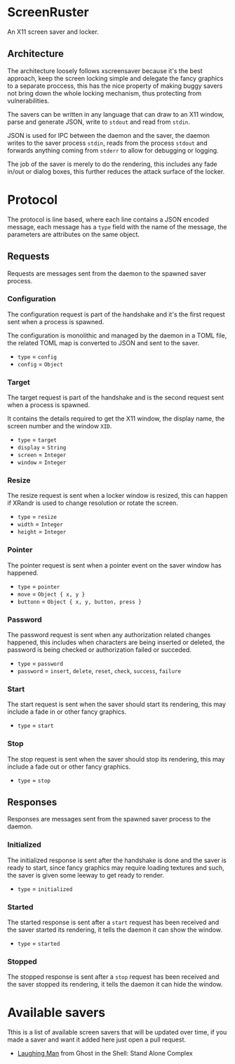 ScreenRuster
============
An X11 screen saver and locker.

Architecture
------------
The architecture loosely follows xscreensaver  because it's the best approach,
keep the screen locking simple and delegate the fancy graphics to a separate
proccess, this has the nice property of making buggy savers not bring down the
whole locking mechanism, thus protecting from vulnerabilities.

The savers can be written in any language that can draw to an X11 window, parse
and generate JSON, write to `stdout` and read from `stdin`.

JSON is used for IPC between the daemon and the saver, the daemon writes to the
saver process `stdin`, reads from the process `stdout` and forwards anything
coming from `stderr` to allow for debugging or logging.

The job of the saver is merely to do the rendering, this includes any fade
in/out or dialog boxes, this further reduces the attack surface of the locker.

Protocol
========
The protocol is line based, where each line contains a JSON encoded message,
each message has a `type` field with the name of the message, the parameters
are attributes on the same object.

Requests
--------
Requests are messages sent from the daemon to the spawned saver process.

### Configuration

The configuration request is part of the handshake and it's the first request sent when
a process is spawned.

The configuration is monolithic and managed by the daemon in a TOML file, the
related TOML map is converted to JSON and sent to the saver.

- `type`   = `config`
- `config` = `Object`

### Target

The target request is part of the handshake and is the second request sent when
a process is spawned.

It contains the details required to get the X11 window, the display name, the
screen number and the window `XID`.

- `type`    = `target`
- `display` = `String`
- `screen`  = `Integer`
- `window`  = `Integer`

### Resize

The resize request is sent when a locker window is resized, this can happen if
XRandr is used to change resolution or rotate the screen.

- `type`   = `resize`
- `width`  = `Integer`
- `height` = `Integer`

### Pointer

The pointer request is sent when a pointer event on the saver window has happened.

- `type`    = `pointer`
- `move`    = `Object { x, y }`
- `buttonn` = `Object { x, y, button, press }`

### Password

The password request is sent when any authorization related changes happened,
this includes when characters are being inserted or deleted, the password is
being checked or authorization failed or succeded.

- `type`     = `password`
- `password` = `insert`, `delete`, `reset`, `check`, `success`, `failure`

### Start

The start request is sent when the saver should start its rendering, this may
include a fade in or other fancy graphics.

- `type` = `start`

### Stop

The stop request is sent when the saver should stop its rendering, this may
include a fade out or other fancy graphics.

- `type` = `stop`

Responses
---------
Responses are messages sent from the spawned saver process to the daemon.

### Initialized

The initialized response is sent after the handshake is done and the saver is
ready to start, since fancy graphics may require loading textures and such, the
saver is given some leeway to get ready to render.

- `type` = `initialized`

### Started

The started response is sent after a `start` request has been received and the
saver started its rendering, it tells the daemon it can show the window.

- `type` = `started`

### Stopped

The stopped response is sent after a `stop` request has been received and the
saver stopped its rendering, it tells the daemon it can hide the window.

Available savers
================
Tthis is a list of available screen savers that will be updated over time, if
you made a saver and want it added here just open a pull request.

- [Laughing Man](https://github.com/meh/screenruster-saver-laughing_man) from Ghost in the Shell: Stand Alone Complex

